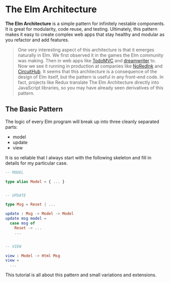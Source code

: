 # The Elm Architecture

**The Elm Architecture** is a simple pattern for infinitely nestable components. It is great for modularity, code reuse, and testing. Ultimately, this pattern makes it easy to create complex web apps that stay healthy and modular as you refactor and add features.

> One very interesting aspect of this architecture is that it emerges naturally in Elm. We first observed it in the games the Elm community was making. Then in web apps like [TodoMVC][] and [dreamwriter][] to. Now we see it running in production at companies like [NoRedInk][] and [CircuitHub][]. It seems that this architecture is a consequence of the design of Elm itself, but the pattern is useful in any front-end code. In fact, projects like Redux translate The Elm Architecture directly into JavaScript libraries, so you may have already seen derivatives of this pattern.

[Elm]: http://elm-lang.org/
[TodoMVC]: https://github.com/evancz/elm-todomvc
[dreamwriter]: https://github.com/rtfeldman/dreamwriter#dreamwriter
[NoRedInk]: https://www.noredink.com/
[CircuitHub]: https://www.circuithub.com/


## The Basic Pattern

The logic of every Elm program will break up into three cleanly separated parts:

  * model
  * update
  * view

It is so reliable that I always start with the following skeleton and fill in details for my particular case.

```elm
-- MODEL

type alias Model = { ... }


-- UPDATE

type Msg = Reset | ...

update : Msg -> Model -> Model
update msg model =
  case msg of
    Reset -> ...
    ...


-- VIEW

view : Model -> Html Msg
view =
  ...
```

This tutorial is all about this pattern and small variations and extensions.